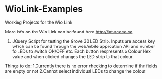 # WioLink-Examples
Working Projects for the Wio Link

More info on the Wio Link can be found here http://iot.seeed.cc 

1. JQuery Script for testing the Grove 30 LED Strip. Inputs are access key which can be found through the web/mbile application APi and number fo LEDs to switch ON/OFF etc. Each button respresents a Colour Hex value and when clicked changes the LED strip to that colour.

Things to do:
1.Currently there is no error checking to determine if the fields are empty or not
2.Cannot select individual LEDs to change the colour
  
